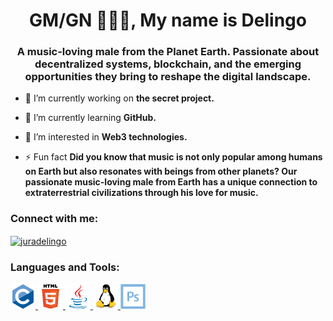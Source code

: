 <h1 align="center">GM/GN 👋👋👋, 
My name is Delingo</h1>
<h3 align="center">A music-loving male from the Planet Earth. Passionate about decentralized systems, blockchain, and the emerging opportunities they bring to reshape the digital landscape.</h3>

- 🔭 I’m currently working on **the secret project.**

- 🌱 I’m currently learning **GitHub.**

- 👯 I’m interested in **Web3 technologies.**

- ⚡ Fun fact **Did you know that music is not only popular among humans on Earth but also resonates with beings from other planets? Our passionate music-loving male from Earth has a unique connection to extraterrestrial civilizations through his love for music.**

<h3 align="left">Connect with me:</h3>
<p align="left">
<a href="https://twitter.com/juradelingo" target="blank"><img align="center" src="https://raw.githubusercontent.com/rahuldkjain/github-profile-readme-generator/master/src/images/icons/Social/twitter.svg" alt="juradelingo" height="30" width="40" /></a>
</p>

<h3 align="left">Languages and Tools:</h3>
<p align="left"> <a href="https://www.cprogramming.com/" target="_blank" rel="noreferrer"> <img src="https://raw.githubusercontent.com/devicons/devicon/master/icons/c/c-original.svg" alt="c" width="40" height="40"/> </a> <a href="https://www.w3.org/html/" target="_blank" rel="noreferrer"> <img src="https://raw.githubusercontent.com/devicons/devicon/master/icons/html5/html5-original-wordmark.svg" alt="html5" width="40" height="40"/> </a> <a href="https://www.java.com" target="_blank" rel="noreferrer"> <img src="https://raw.githubusercontent.com/devicons/devicon/master/icons/java/java-original.svg" alt="java" width="40" height="40"/> </a> <a href="https://www.linux.org/" target="_blank" rel="noreferrer"> <img src="https://raw.githubusercontent.com/devicons/devicon/master/icons/linux/linux-original.svg" alt="linux" width="40" height="40"/> </a> <a href="https://www.photoshop.com/en" target="_blank" rel="noreferrer"> <img src="https://raw.githubusercontent.com/devicons/devicon/master/icons/photoshop/photoshop-line.svg" alt="photoshop" width="40" height="40"/> </a> </p>
